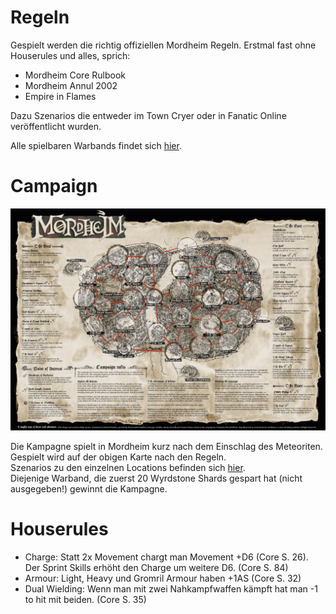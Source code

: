 # Regeln
Gespielt werden die richtig offiziellen Mordheim Regeln. Erstmal fast ohne Houserules und alles, sprich:  
 - Mordheim Core Rulbook
 - Mordheim Annul 2002
 - Empire in Flames

Dazu Szenarios die entweder im Town Cryer oder in Fanatic Online veröffentlicht wurden.

Alle spielbaren Warbands findet sich [hier](../Warbands).

# Campaign

![Mordheim%20Map%20Campaign%202021.jpg](Mordheim%20Map%20Campaign%202021.jpg)  

Die Kampagne spielt in Mordheim kurz nach dem Einschlag des Meteoriten. Gespielt wird auf der obigen Karte nach den Regeln.  
Szenarios zu den einzelnen Locations befinden sich [hier](../Szenarios).  
Diejenige Warband, die zuerst 20 Wyrdstone Shards gespart hat (nicht ausgegeben!) gewinnt die Kampagne. 

# Houserules
 - Charge: Statt 2x Movement chargt man Movement +D6 (Core S. 26). Der Sprint Skills erhöht den Charge um weitere D6. (Core S. 84)  
 - Armour: Light, Heavy und Gromril Armour haben +1AS (Core S. 32)  
 - Dual Wielding: Wenn man mit zwei Nahkampfwaffen kämpft hat man -1 to hit mit beiden. (Core S. 35) 
